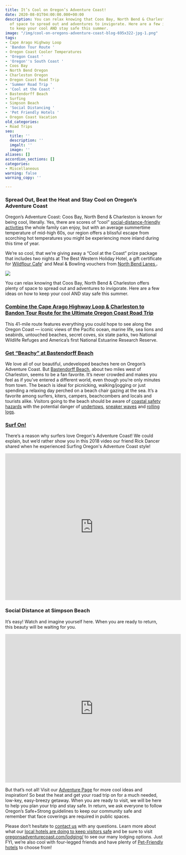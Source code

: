 ```yaml
---
title: It’s Cool on Oregon’s Adventure Coast!
date: 2020-08-01T04:00:00.000+00:00
description: You can relax knowing that Coos Bay, North Bend & Charleston offers plenty
  of space to spread out and adventures to invigorate. Here are a few ideas on how
  to keep your cool AND stay safe this summer.
image: "/img/cool-on-oregons-adventure-coast-blog-695x322-jpg-1.png"
tags:
- Cape Arago Highway Loop
- 'Bandon Tour Route '
- Oregon Coast Cooler Temperatures
- 'Oregon Coast '
- 'Oregon''s South Coast '
- Coos Bay
- North Bend Oregon
- Charleston Oregon
- Oregon Coast Road Trip
- 'Summer Road Trip '
- 'Cool at the Coast '
- Bastendorff Beach
- Surfing
- Simpson Beach
- 'Social Distancing '
- 'Pet Friendly Hotels '
- Oregon Coast Vacation
old_categories:
- Road Trips
seo:
  title: ''
  description: ''
  imgalt: ''
  image: ''
aliases: []
accordion_sections: []
categories:
- Miscellaneous
warning: false
warning_copy: ''

---
```

### Spread Out, Beat the Heat and Stay Cool on Oregon’s Adventure Coast

Oregon’s Adventure Coast: Coos Bay, North Bend & Charleston is known for being cool, literally. Yes, there are scores of “cool” [social-distance-friendly activities](https://www.oregonsadventurecoast.com/blog/five-fun-ways-to-social-distance-on-oregon-s-adventure-coast/) the whole family can enjoy, but with an average summertime temperature of mid-high 60s, our region offers a blissful escape from scorching hot temperatures you might be experiencing more inland during this time of year.

We’re so cool, that we’re giving away a “Cool at the Coast” prize package that includes two nights at The Best Western Holiday Hotel, a gift certificate for [Wildflour Cafe](https://www.wildflour-catering.com/)' and Meal & Bowling vouchers from [North Bend Lanes ](https://northbendlanes.com/)**_._**

![](/img/coos-bay-north-bend-coast-cool-at-the-coast-summer-2020-rev-2.jpg)

You can relax knowing that Coos Bay, North Bend & Charleston offers plenty of space to spread out and adventures to invigorate. Here are a few ideas on how to keep your cool AND stay safe this summer.

### [Combine the Cape Arago Highway Loop & Charleston to Bandon Tour Route for the Ultimate Oregon Coast Road Trip](https://www.oregonsadventurecoast.com/blog/featured-road-trip-cape-arago-highway-charleston-to-bandon-tour-route/)

This 41-mile route features everything you could hope to see along the Oregon Coast — iconic views of the Pacific ocean, marine life, sea lions and seabirds, untouched beaches, secret coves, six state parks, two National Wildlife Refuges and America’s first National Estuarine Research Reserve.

### [Get “Beachy” at Bastendorff Beach](https://www.oregonsadventurecoast.com/blog/2017-08-29-spotlight-on-bastendorff-beach/)

We love all of our beautiful, undeveloped beaches here on Oregon’s Adventure Coast. But [Bastendorff Beach](http://www.co.coos.or.us/Departments/CoosCountyParks/Bastendorff.aspx), about two miles west of Charleston, seems to be a fan favorite. It’s never crowded and makes you feel as if you’ve entered a different world, even though you’re only minutes from town. The beach is ideal for picnicking, walking/jogging or just spending a relaxing day perched on a beach chair gazing at the sea. It’s a favorite among surfers, kiters, campers, beachcombers and locals and tourists alike. Visitors going to the beach should be aware of [coastal safety hazards](http://www.oregon.gov/OPRD/PARKS/beach_tips.shtml) with the potential danger of [undertows](http://en.wikipedia.org/wiki/Undertow_(wave_action)), [sneaker waves](http://en.wikipedia.org/wiki/Sneaker_wave) and [rolling logs](http://www.co.coos.or.us/Portals/0/Parks/BriefParkRules.pdf).

### [Surf On!](https://www.oregonsadventurecoast.com/water-recreation/)

There’s a reason why surfers love Oregon's Adventure Coast! We could explain, but we’d rather show you in this 2018 video our friend Rick Dancer shared when he experienced Surfing Oregon's Adventure Coast style!
<iframe src="https://www.facebook.com/plugins/video.php?href=https%3A%2F%2Fwww.facebook.com%2FThatOregonLife%2Fvideos%2F1772772586154501%2F&show_text=1&width=560" width="560" height="468" style="border:none;overflow:hidden" scrolling="no" frameborder="0" allowTransparency="true" allow="encrypted-media" allowFullScreen="true"></iframe>

### Social Distance at Simpson Beach

It’s easy! Watch and imagine yourself here. When you are ready to return, this beauty will be waiting for you.
<iframe src="https://www.facebook.com/plugins/video.php?href=https%3A%2F%2Fwww.facebook.com%2FOregonsAdventureCoast%2Fvideos%2F501046370589317%2F&show_text=1&width=560" width="560" height="474" style="border:none;overflow:hidden" scrolling="no" frameborder="0" allowTransparency="true" allow="encrypted-media" allowFullScreen="true"></iframe>

But that’s not all! Visit our [Adventure Page](https://www.oregonsadventurecoast.com/adventures/) for more cool ideas and inspiration! So beat the heat and get your road trip on for a much needed, low-key, easy-breezy getaway. When you are ready to visit, we will be here to help you plan your trip and stay safe. In return, we ask everyone to follow Oregon’s Safe+Strong guidelines to keep our community safe and remember that face coverings are required in public spaces.

Please don’t hesitate to [contact us](https://www.oregonsadventurecoast.com/contact/) with any questions. Learn more about what our [local hotels are doing to keep visitors safe](https://www.oregonsadventurecoast.com/blog/how-hotels-on-oregon-s-adventure-coast-are-keeping-guests-safe/) and be sure to visit [oregonsadventurecoast.com/lodging/](https://www.oregonsadventurecoast.com/lodging/) to see our many lodging options. Just FYI, we’re also cool with four-legged friends and have plenty of [Pet-Friendly hotels](https://www.oregonsadventurecoast.com/blog/dog-friendly-hotels-on-oregon-s-adventure-coast/) to choose from!